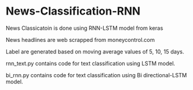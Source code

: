 # News-Classification-RNN

News Classicatoin is done using RNN-LSTM model from keras

News headlines are web scrapped from moneycontrol.com

Label are generated based on moving average values of 5, 10, 15 days.

rnn_text.py contains code for text classification using LSTM model.

bi_rnn.py contains code for text classification using Bi directional-LSTM model.
